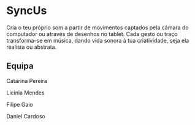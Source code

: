 # SyncUs
Cria o teu próprio som a partir de movimentos captados pela câmara do computador ou através de desenhos no tablet. Cada gesto ou traço transforma-se em música, dando vida sonora à tua criatividade, seja ela realista ou abstrata.


## Equipa
Catarina Pereira

Licinia Mendes

Filipe Gaio

Daniel Cardoso


